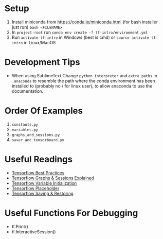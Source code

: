 # Setup
1. Install miniconda from https://conda.io/miniconda.html
   (for bash installer just run) `bash <FILENAME>`
2. In `project-root` run `conda env create -f tf-intro/environment.yml`
3. Run `activate tf-intro` in Windows (best is cmd) or `source activate tf-intro` in Linux/MacOS

# Development Tips
- When using SublimeText Change `python_interpreter` and `extra_paths` in `.anaconda` to resemble the path where the conda environment has been installed to (probably no \\ for linux user), to allow anaconda to use the documentation.

# Order Of Examples
1. `constants.py`
2. `variables.py`
3. `graphs_and_sessions.py`
4. `saver_and_tensorboard.py`

# Useful Readings
- [Tensorflow Best Practices](https://github.com/aicodes/tf-bestpractice)
- [Tensorflow Graphs & Sessions Explained](https://www.tensorflow.org/programmers_guide/graphs)
- [Tensorflow Variable Initialization](https://www.tensorflow.org/programmers_guide/variables#initializing_variables)
- [Tensorflow Placeholder](https://www.tensorflow.org/api_docs/python/tf/placeholder)
- [Tensorflow Saving & Restoring](https://www.tensorflow.org/programmers_guide/saved_model)

# Useful Functions For Debugging
- tf.Print()
- tf.InteractiveSession()